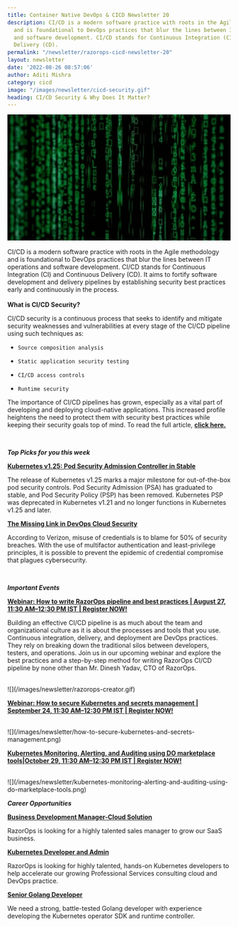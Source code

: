 ```yaml
---
title: Container Native DevOps & CICD Newsletter 20
description: CI/CD is a modern software practice with roots in the Agile methodology
  and is foundational to DevOps practices that blur the lines between IT operations
  and software development. CI/CD stands for Continuous Integration (CI) and Continuous
  Delivery (CD).
permalink: "/newsletter/razorops-cicd-newsletter-20"
layout: newsletter
date: '2022-08-26 08:57:06'
author: Aditi Mishra
category: cicd
image: "/images/newsletter/cicd-security.gif"
heading: CI/CD Security & Why Does It Matter?
---
```


![](/images/newsletter/cicd-security.gif)
<br>

CI/CD is a modern software practice with roots in the Agile methodology and is foundational to DevOps practices that blur the lines between IT operations and software development. CI/CD stands for Continuous Integration (CI) and Continuous Delivery (CD). It aims to fortify software development and delivery pipelines by establishing security best practices early and continuously in the process.
<br>
<br>
**What is CI/CD Security?**

CI/CD security is a continuous process that seeks to identify and mitigate security weaknesses and vulnerabilities at every stage of the CI/CD pipeline using such techniques as:

*     Source composition analysis
*     Static application security testing
*     CI/CD access controls
*     Runtime security

The importance of CI/CD pipelines has grown, especially as a vital part of developing and deploying cloud-native applications. This increased profile heightens the need to protect them with security best practices while keeping their security goals top of mind. To read the full article, <a href="https://securityboulevard.com/2022/08/what-is-ci-cd-security-why-does-it-matter/" target="_blank"><b>click here.</b></a>

<br>

***Top Picks for you this week***

<a href="https://kubernetes.io/blog/2022/08/25/pod-security-admission-stable/" target="_blank"><b>Kubernetes v1.25: Pod Security Admission Controller in Stable</b></a>

The release of Kubernetes v1.25 marks a major milestone for out-of-the-box pod security controls. Pod Security Admission (PSA) has graduated to stable, and Pod Security Policy (PSP) has been removed. Kubernetes PSP was deprecated in Kubernetes v1.21 and no longer functions in Kubernetes v1.25 and later.

<a href="https://devops.com/the-missing-link-in-devops-cloud-security/" target="_blank"><b>The Missing Link in DevOps Cloud Security</b></a>

According to Verizon, misuse of credentials is to blame for 50% of security breaches. With the use of multifactor authentication and least-privilege principles, it is possible to prevent the epidemic of credential compromise that plagues cybersecurity.

<br>

***Important Events***

<a href="https://bit.ly/3BE1gT0" target="_blank"><b>Webinar: How to write RazorOps pipeline and best practices | August 27, 11:30 AM–12:30 PM IST | Register NOW!</b></a>

Building an effective CI/CD pipeline is as much about the team and organizational culture as it is about the processes and tools that you use. Continuous integration, delivery, and deployment are DevOps practices. They rely on breaking down the traditional silos between developers, testers, and operations. Join us in our upcoming webinar and explore the best practices and a step-by-step method for writing RazorOps CI/CD pipeline by none other than Mr. Dinesh Yadav, CTO of RazorOps. 

<br>
![](/images/newsletter/razorops-creator.gif)
<br>

<a href="https://bit.ly/3oY6QrX" target="_blank"><b>Webinar: How to secure Kubernetes and secrets management | September 24, 11:30 AM–12:30 PM IST | Register NOW!</b></a>

<br>
![](/images/newsletter/how-to-secure-kubernetes-and-secrets-management.png)
<br>

<a href="https://razorops.com/webinars/kubernetes-monitoring-alerting-and-auditing-using-do-marketplace-tools/" target="_blank"><b>Kubernetes Monitoring, Alerting, and Auditing using DO marketplace tools|October 29, 11:30 AM–12:30 PM IST | Register NOW!</b></a>

<br>
![](/images/newsletter/kubernetes-monitoring-alerting-and-auditing-using-do-marketplace-tools.png)
<br>


***Career Opportunities***

<p><b><a href="https://bit.ly/3oXs5dr" target="_blank">Business Development Manager-Cloud Solution</a></b></p>

RazorOps is looking for a highly talented sales manager to grow our SaaS business.

<p><b><a href="https://bit.ly/3zDg4jf" target="_blank">Kubernetes Developer and Admin</a></b></p>

RazorOps is looking for highly talented, hands-on Kubernetes developers to help accelerate our growing Professional Services consulting cloud and DevOps practice.

<p><b><a href="https://bit.ly/3PPjfKn" target="_blank">Senior Golang Developer</a></b></p>

We need a strong, battle-tested Golang developer with experience developing the Kubernetes operator SDK and runtime controller.
